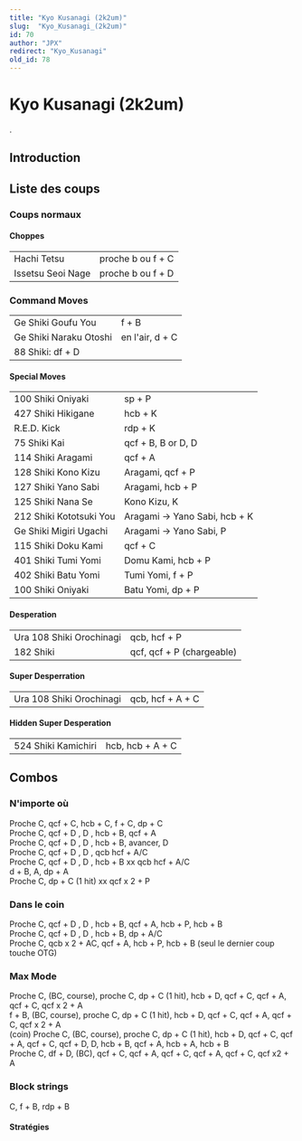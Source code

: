 ```yaml
---
title: "Kyo Kusanagi (2k2um)"
slug:  "Kyo_Kusanagi_(2k2um)"
id: 70
author: "JPX"
redirect: "Kyo_Kusanagi"
old_id: 78
---
```


# Kyo Kusanagi (2k2um)

.

## Introduction

## Liste des coups

### Coups normaux

#### Choppes

|                   |                   |
|-------------------|-------------------|
| Hachi Tetsu       | proche b ou f + C |
| Issetsu Seoi Nage | proche b ou f + D |

### Command Moves

|                        |                 |
|------------------------|-----------------|
| Ge Shiki Goufu You     | f + B           |
| Ge Shiki Naraku Otoshi | en l'air, d + C |
| 88 Shiki: df + D       |                 |

#### Special Moves

|                         |                                |
|-------------------------|--------------------------------|
| 100 Shiki Oniyaki       | sp + P                         |
| 427 Shiki Hikigane      | hcb + K                        |
| R.E.D. Kick             | rdp + K                        |
| 75 Shiki Kai            | qcf + B, B or D, D             |
| 114 Shiki Aragami       | qcf + A                        |
| 128 Shiki Kono Kizu     | Aragami, qcf + P               |
| 127 Shiki Yano Sabi     | Aragami, hcb + P               |
| 125 Shiki Nana Se       | Kono Kizu, K                   |
| 212 Shiki Kototsuki You | Aragami -\> Yano Sabi, hcb + K |
| Ge Shiki Migiri Ugachi  | Aragami -\> Yano Sabi, P       |
| 115 Shiki Doku Kami     | qcf + C                        |
| 401 Shiki Tumi Yomi     | Domu Kami, hcb + P             |
| 402 Shiki Batu Yomi     | Tumi Yomi, f + P               |
| 100 Shiki Oniyaki       | Batu Yomi, dp + P              |

#### Desperation

|                          |                           |
|--------------------------|---------------------------|
| Ura 108 Shiki Orochinagi | qcb, hcf + P              |
| 182 Shiki                | qcf, qcf + P (chargeable) |

#### Super Desperration

|                          |                  |
|--------------------------|------------------|
| Ura 108 Shiki Orochinagi | qcb, hcf + A + C |

#### Hidden Super Desperation

|                     |                  |
|---------------------|------------------|
| 524 Shiki Kamichiri | hcb, hcb + A + C |

## Combos

### N'importe où

Proche C, qcf + C, hcb + C, f + C, dp + C  
Proche C, qcf + D , D , hcb + B, qcf + A  
Proche C, qcf + D , D , hcb + B, avancer, D  
Proche C, qcf + D , D , qcb hcf + A/C  
Proche C, qcf + D , D , hcb + B xx qcb hcf + A/C  
d + B, A, dp + A  
Proche C, dp + C (1 hit) xx qcf x 2 + P

### Dans le coin

Proche C, qcf + D , D , hcb + B, qcf + A, hcb + P, hcb + B  
Proche C, qcf + D , D , hcb + B, dp + A/C  
Proche C, qcb x 2 + AC, qcf + A, hcb + P, hcb + B (seul le dernier coup
touche OTG)  

### Max Mode

Proche C, (BC, course), proche C, dp + C (1 hit), hcb + D, qcf + C,
qcf + A, qcf + C, qcf x 2 + A  
f + B, (BC, course), proche C, dp + C (1 hit), hcb + D, qcf + C, qcf +
A, qcf + C, qcf x 2 + A  
(coin) Proche C, (BC, course), proche C, dp + C (1 hit), hcb + D, qcf +
C, qcf + A, qcf + C, qcf + D, D, hcb + B, qcf + A, hcb + A, hcb + B  
Proche C, df + D, (BC), qcf + C, qcf + A, qcf + C, qcf + A, qcf + C, qcf
x2 + A  

### Block strings

C, f + B, rdp + B  

#### Stratégies
